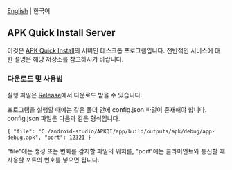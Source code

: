 <a href="README.md">English</a> |  한국어

## APK Quick Install Server

이것은 <a href="https://github.com/wirekang/apk-quick-install">APK Quick Install</a>의 서버인 데스크톱 프로그램입니다. 전반적인 서비스에 대한 설명은 해당 저장소를 참고하시기 바랍니다.

### 다운로드 및 사용법

실행 파일은 <a href="https://github.com/wirekang/apk-quick-install-server/releases">Release</a>에서 다운로드 받을 수 있습니다. 

프로그램을 실행할 때에는 같은 폴더 안에 config.json 파일이 존재해야 합니다. config.json 파일은 다음과 같은 형식입니다.

    { "file": "C:/android-studio/APKQI/app/build/outputs/apk/debug/app-debug.apk", "port": 12321 }

"file"에는 생성 또는 변화를 감지할 파일의 위치를, "port"에는 클라이언트와 통신할 때 사용할 포트의 번호를 넣으면 됩니다.
